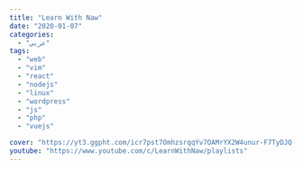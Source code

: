 ```yaml
---
title: "Learn With Naw"
date: "2020-01-07"
categories:
  - "عربي"
tags:
  - "web"
  - "vim"
  - "react"
  - "nodejs"
  - "linux"
  - "wordpress"
  - "js"
  - "php"
  - "vuejs"

cover: "https://yt3.ggpht.com/icr7pst7OmhzsrqqYv7OAMrYX2W4unur-F7TyDJQ-PDzcr00d7Lxnp1qBAfELLTdquEh67IGoQ=s88-c-k-c0x00ffffff-no-rj"
youtube: "https://www.youtube.com/c/LearnWithNaw/playlists"
---
```



